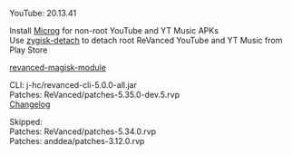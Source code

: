 YouTube: 20.13.41  

Install [Microg](https://github.com/ReVanced/GmsCore/releases) for non-root YouTube and YT Music APKs  
Use [zygisk-detach](https://github.com/j-hc/zygisk-detach) to detach root ReVanced YouTube and YT Music from Play Store  

[revanced-magisk-module](https://github.com/j-hc/revanced-magisk-module)
  
CLI: j-hc/revanced-cli-5.0.0-all.jar  
Patches: ReVanced/patches-5.35.0-dev.5.rvp  
[Changelog](https://github.com/ReVanced/revanced-patches/releases/tag/v5.35.0-dev.5)  

Skipped:  
Patches: ReVanced/patches-5.34.0.rvp  
Patches: anddea/patches-3.12.0.rvp      
